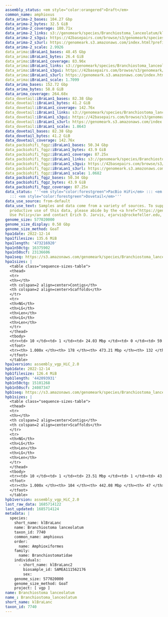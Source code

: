 ```yaml
---
assembly_status: <em style="color:orangered">Draft</em>
common_name: amphioxus
data_arima-2_bases: 104.27 Gbp
data_arima-2_bytes: 32.5 GiB
data_arima-2_coverage: 180.71x
data_arima-2_links: s3://genomeark/species/Branchiostoma_lanceolatum/klBraLanc2/genomic_data/arima/<br>
data_arima-2_s3gui: https://42basepairs.com/browse/s3/genomeark/species/Branchiostoma_lanceolatum/klBraLanc2/genomic_data/arima/
data_arima-2_s3url: https://genomeark.s3.amazonaws.com/index.html?prefix=species/Branchiostoma_lanceolatum/klBraLanc2/genomic_data/arima/
data_arima-2_scale: 2.9926
data_arima:iBraLan1_bases: 48.45 Gbp
data_arima:iBraLan1_bytes: 26.4 GiB
data_arima:iBraLan1_coverage: 83.96x
data_arima:iBraLan1_links: s3://genomeark/species/Branchiostoma_lanceolatum/iBraLan1/genomic_data/arima/<br>
data_arima:iBraLan1_s3gui: https://42basepairs.com/browse/s3/genomeark/species/Branchiostoma_lanceolatum/iBraLan1/genomic_data/arima/
data_arima:iBraLan1_s3url: https://genomeark.s3.amazonaws.com/index.html?prefix=species/Branchiostoma_lanceolatum/iBraLan1/genomic_data/arima/
data_arima:iBraLan1_scale: 1.7099
data_arima_bases: 152.72 Gbp
data_arima_bytes: 58.8 GiB
data_arima_coverage: 264.68x
data_dovetail:iBraLan1_bases: 82.38 Gbp
data_dovetail:iBraLan1_bytes: 41.2 GiB
data_dovetail:iBraLan1_coverage: 142.76x
data_dovetail:iBraLan1_links: s3://genomeark/species/Branchiostoma_lanceolatum/iBraLan1/genomic_data/dovetail/<br>
data_dovetail:iBraLan1_s3gui: https://42basepairs.com/browse/s3/genomeark/species/Branchiostoma_lanceolatum/iBraLan1/genomic_data/dovetail/
data_dovetail:iBraLan1_s3url: https://genomeark.s3.amazonaws.com/index.html?prefix=species/Branchiostoma_lanceolatum/iBraLan1/genomic_data/dovetail/
data_dovetail:iBraLan1_scale: 1.8643
data_dovetail_bases: 82.38 Gbp
data_dovetail_bytes: 41.2 GiB
data_dovetail_coverage: 142.76x
data_pacbiohifi_fqgz:iBraLan1_bases: 50.34 Gbp
data_pacbiohifi_fqgz:iBraLan1_bytes: 43.9 GiB
data_pacbiohifi_fqgz:iBraLan1_coverage: 87.25x
data_pacbiohifi_fqgz:iBraLan1_links: s3://genomeark/species/Branchiostoma_lanceolatum/iBraLan1/genomic_data/pacbio_hifi/<br>
data_pacbiohifi_fqgz:iBraLan1_s3gui: https://42basepairs.com/browse/s3/genomeark/species/Branchiostoma_lanceolatum/iBraLan1/genomic_data/pacbio_hifi/
data_pacbiohifi_fqgz:iBraLan1_s3url: https://genomeark.s3.amazonaws.com/index.html?prefix=species/Branchiostoma_lanceolatum/iBraLan1/genomic_data/pacbio_hifi/
data_pacbiohifi_fqgz:iBraLan1_scale: 1.0682
data_pacbiohifi_fqgz_bases: 50.34 Gbp
data_pacbiohifi_fqgz_bytes: 43.9 GiB
data_pacbiohifi_fqgz_coverage: 87.25x
data_status: '''<em style="color:forestgreen">PacBio HiFi</em> ::: <em style="color:forestgreen">Arima</em>
  ::: <em style="color:forestgreen">Dovetail</em>'''
data_use_source: from-default
data_use_text: Samples and data come from a variety of sources. To support fair and
  productive use of this data, please abide by the <a href="https://genome10k.soe.ucsc.edu/data-use-policies/">Data
  Use Policy</a> and contact Erich D. Jarvis, ejarvis@rockefeller.edu, with any questions.
genome_size: 577020000
genome_size_display: 0.58 Gbp
genome_size_method: GoaT
hpa1date: 2022-12-14
hpa1filesize: 135.6 MiB
hpa1length: '473216920'
hpa1n50ctg: 16375902
hpa1n50scf: 23136606
hpa1seq: https://s3.amazonaws.com/genomeark/species/Branchiostoma_lanceolatum/iBraLan1/assembly_vgp_HiC_2.0/iBraLan1.HiC.hap1.20221214.fasta.gz
hpa1sizes: |
  <table class="sequence-sizes-table">
  <thead>
  <tr>
  <th></th>
  <th colspan=2 align=center>Contigs</th>
  <th colspan=2 align=center>Scaffolds</th>
  </tr>
  <tr>
  <th>NG</th>
  <th>LG</th>
  <th>Len</th>
  <th>LG</th>
  <th>Len</th>
  </tr>
  </thead>
  <tbody>
  <tr><td> 10 </td><td> 1 </td><td> 24.03 Mbp </td><td> 0 </td><td> 59.25 Mbp </td></tr><tr><td> 20 </td><td> 4 </td><td> 19.14 Mbp </td><td> 1 </td><td> 40.22 Mbp </td></tr><tr><td> 30 </td><td> 6 </td><td> 18.14 Mbp </td><td> 3 </td><td> 32.88 Mbp </td></tr><tr><td> 40 </td><td> 9 </td><td> 17.99 Mbp </td><td> 4 </td><td> 25.60 Mbp </td></tr><tr style="background-color:#cccccc;"><td> 50 </td><td> 12 </td><td style="background-color:#88ff88;"> 16.38 Mbp </td><td> 6 </td><td style="background-color:#88ff88;"> 23.14 Mbp </td></tr><tr><td> 60 </td><td> 15 </td><td> 14.88 Mbp </td><td> 8 </td><td> 22.28 Mbp </td></tr><tr><td> 70 </td><td> 18 </td><td> 12.89 Mbp </td><td> 11 </td><td> 19.57 Mbp </td></tr><tr><td> 80 </td><td> 23 </td><td> 7.47 Mbp </td><td> 13 </td><td> 18.94 Mbp </td></tr><tr><td> 90 </td><td> 33 </td><td> 3.09 Mbp </td><td> 16 </td><td> 16.72 Mbp </td></tr><tr><td> 100 </td><td> 177 </td><td> 17.02 Kbp </td><td> 131 </td><td> 17.02 Kbp </td></tr></tbody>
  <tfoot>
  <tr><th> 1.000x </th><th> 178 </th><th> 473.21 Mbp </th><th> 132 </th><th> 473.22 Mbp </th></tr>
  </tfoot>
  </table>
hpa1version: assembly_vgp_HiC_2.0
hpb1date: 2022-12-14
hpb1filesize: 126.4 MiB
hpb1length: '442093931'
hpb1n50ctg: 15101268
hpb1n50scf: 24087347
hpb1seq: https://s3.amazonaws.com/genomeark/species/Branchiostoma_lanceolatum/iBraLan1/assembly_vgp_HiC_2.0/iBraLan1.HiC.hap2.20221214.fasta.gz
hpb1sizes: |
  <table class="sequence-sizes-table">
  <thead>
  <tr>
  <th></th>
  <th colspan=2 align=center>Contigs</th>
  <th colspan=2 align=center>Scaffolds</th>
  </tr>
  <tr>
  <th>NG</th>
  <th>LG</th>
  <th>Len</th>
  <th>LG</th>
  <th>Len</th>
  </tr>
  </thead>
  <tbody>
  <tr><td> 10 </td><td> 1 </td><td> 23.51 Mbp </td><td> 1 </td><td> 43.29 Mbp </td></tr><tr><td> 20 </td><td> 3 </td><td> 19.00 Mbp </td><td> 2 </td><td> 40.91 Mbp </td></tr><tr><td> 30 </td><td> 6 </td><td> 18.05 Mbp </td><td> 3 </td><td> 34.18 Mbp </td></tr><tr><td> 40 </td><td> 8 </td><td> 17.06 Mbp </td><td> 4 </td><td> 31.54 Mbp </td></tr><tr style="background-color:#cccccc;"><td> 50 </td><td> 11 </td><td style="background-color:#88ff88;"> 15.10 Mbp </td><td> 6 </td><td style="background-color:#88ff88;"> 24.09 Mbp </td></tr><tr><td> 60 </td><td> 14 </td><td> 11.17 Mbp </td><td> 7 </td><td> 22.27 Mbp </td></tr><tr><td> 70 </td><td> 19 </td><td> 8.58 Mbp </td><td> 10 </td><td> 20.35 Mbp </td></tr><tr><td> 80 </td><td> 26 </td><td> 5.52 Mbp </td><td> 12 </td><td> 19.69 Mbp </td></tr><tr><td> 90 </td><td> 37 </td><td> 2.12 Mbp </td><td> 14 </td><td> 17.96 Mbp </td></tr><tr><td> 100 </td><td> 103 </td><td> 21.93 Kbp </td><td> 46 </td><td> 21.93 Kbp </td></tr></tbody>
  <tfoot>
  <tr><th> 1.000x </th><th> 104 </th><th> 442.08 Mbp </th><th> 47 </th><th> 442.09 Mbp </th></tr>
  </tfoot>
  </table>
hpb1version: assembly_vgp_HiC_2.0
last_raw_data: 1685714122
last_updated: 1685714124
metadata: |
  species:
    short_name: klBraLanc
    name: Branchiostoma lanceolatum
    taxon_id: 7740
    common_name: amphioxus
    order:
      name: Amphioxiformes
    family:
      name: Branchiostomatidae
    individuals:
      - short_name: klBraLanc2
        biosample_id: SAMEA111562176
        sex:
    genome_size: 577020000
    genome_size_method: GoaT
    project: [ vgp ]
name: Branchiostoma lanceolatum
name_: Branchiostoma_lanceolatum
short_name: klBraLanc
taxon_id: 7740
---
```

